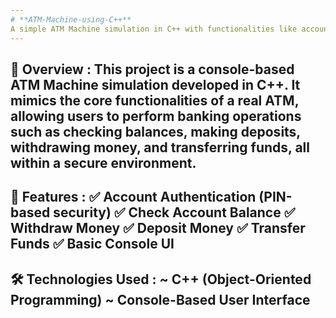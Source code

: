 ```yaml
---
# **ATM-Machine-using-C++**
A simple ATM Machine simulation in C++ with functionalities like account balance check, withdrawals, deposits, transfers and PIN authentication.
---
```


📌 **Overview** : 
This project is a console-based ATM Machine simulation developed in C++. It mimics the core functionalities of a real ATM, allowing users to perform banking operations such as checking balances, making deposits, withdrawing money, and transferring funds, all within a secure environment.
---

🚀 **Features** : 
✅ Account Authentication (PIN-based security)
✅ Check Account Balance
✅ Withdraw Money
✅ Deposit Money
✅ Transfer Funds
✅ Basic Console UI
---

🛠 **Technologies Used** : 
~  C++ (Object-Oriented Programming)
~ Console-Based User Interface
---
